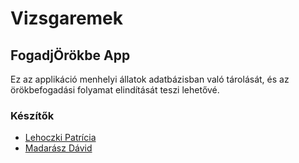# Vizsgaremek
## FogadjÖrökbe App
Ez az applikáció menhelyi állatok adatbázisban való tárolását, és az örökbefogadási folyamat elindítását teszi lehetővé.


### Készítők
* [Lehoczki Patrícia](https://github.com/lehoczkipatricia)
* [Madarász Dávid](https://github.com/afriyy)

